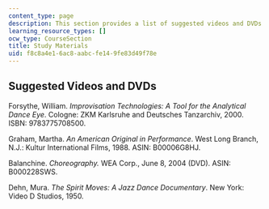 ```yaml
---
content_type: page
description: This section provides a list of suggested videos and DVDs for the course.
learning_resource_types: []
ocw_type: CourseSection
title: Study Materials
uid: f8c8a4e1-6ac8-aabc-fe14-9fe83d49f78e
---
```


Suggested Videos and DVDs
-------------------------

Forsythe, William. _Improvisation Technologies: A Tool for the Analytical Dance Eye_. Cologne: ZKM Karlsruhe and Deutsches Tanzarchiv, 2000. ISBN: 9783775708500.

Graham, Martha. _An American Original in Performance_. West Long Branch, N.J.: Kultur International Films, 1988. ASIN: B00006G8HJ.

Balanchine. _Choreography._ WEA Corp., June 8, 2004 (DVD). ASIN: B000228SWS.

Dehn, Mura. _The Spirit Moves: A Jazz Dance Documentary_. New York: Video D Studios, 1950.
